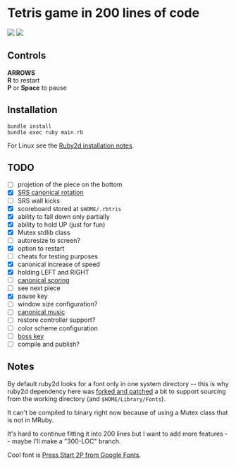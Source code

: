 # Tetris game in 200 lines of code

![](https://storage.googleapis.com/rbtris.github.nakilon.pro/screenshot5.png)
![](https://storage.googleapis.com/rbtris.github.nakilon.pro/screenshot6.png)

## Controls

**ARROWS**  
**R** to restart  
**P** or **Space** to pause

## Installation

```
bundle install
bundle exec ruby main.rb
```

For Linux see the [Ruby2d installation notes](http://www.ruby2d.com/learn/linux/#install-packages).

## TODO

* [ ] projetion of the piece on the bottom
* [x] [SRS canonical rotation](https://tetris.fandom.com/wiki/SRS)
* [ ] SRS wall kicks
* [x] scoreboard stored at `$HOME/.rbtris`
* [x] ability to fall down only partially
* [x] ability to hold UP (just for fun)
* [x] Mutex stdlib class
* [ ] autoresize to screen?
* [x] option to restart
* [ ] cheats for testing purposes
* [x] canonical increase of speed
* [x] holding LEFT and RIGHT
* [ ] [canonical scoring](https://tetris.fandom.com/wiki/Scoring)
* [ ] see next piece
* [x] pause key
* [ ] window size configuration?
* [ ] [canonical music](https://en.wikipedia.org/wiki/Tetris#Music)
* [ ] restore controller support?
* [ ] color scheme configuration
* [ ] [boss key](https://en.wikipedia.org/wiki/Boss_key)
* [ ] compile and publish?

## Notes

By default ruby2d looks for a font only in one system directory -- this is why ruby2d dependency here was [forked and patched](https://github.com/Nakilon/ruby2d/commit/a80fa4b47e713e22995a7c2698fd055f5464b23b) a bit to support sourcing from the working directory (and `$HOME/Library/Fonts`).

It can't be compiled to binary right now because of using a Mutex class that is not in MRuby.

It's hard to continue fitting it into 200 lines but I want to add more features -- maybe I'll make a "300-LOC" branch.

Cool font is [Press Start 2P from Google Fonts](https://fonts.google.com/specimen/Press+Start+2P).
